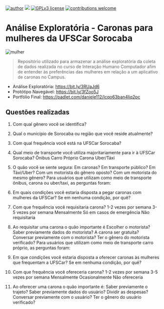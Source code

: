 [![author](https://img.shields.io/badge/author-dani-red.svg)](https://www.linkedin.com/in/daniele-santiago/) [![](https://img.shields.io/badge/python-3.7+-blue.svg)](https://www.python.org/downloads/release/python-365/) [![GPLv3 license](https://img.shields.io/badge/License-GPLv3-blue.svg)](http://perso.crans.org/besson/LICENSE.html) [![contributions welcome](https://img.shields.io/badge/contributions-welcome-brightgreen.svg?style=flat)](https://github.com/danielesantiago/Interacao-Humano-Computador)

# Análise Exploratória - Caronas para mulheres da UFSCar Sorocaba


<img src="Arquivos/woman.jpg" alt="mulher">

> Repositório utilizado para armazenar a análise exploratória da coleta de dados realizada no curso de Interação Humano Computador afim de entender às preferências das mulheres em relação a um aplicativo de caronas no Campus. 

* Análise Exploratória: https://bit.ly/3RUaJd6
* Protótipo Navegável: https://bit.ly/3fZoo5J
* Portfólio Final: https://padlet.com/daniele112/lcqo63ban4liq2pc

## Questões realizadas
1. Com qual gênero você se identifica?
2. Qual o município de Sorocaba ou região que você reside atualmente?
3. Com qual frequência você está na UFSCar Sorocaba?
4. Qual meio de transporte você utiliza majoritariamente para ir à UFSCar Sorocaba?
Ônibus
Carro Próprio
Carona
Uber/Táxi
5. O quão você se sente segura:
Em caronas?
Em transporte público?
Em Táxi/Uber?
Com um motorista do gênero oposto?
Com um motorista do mesmo gênero?
Para usuários que utilizam como meio de transporte ônibus, carona ou uber/taxi, as perguntas foram:

6. Em quais condições você estaria disposta a pegar caronas com mulheres da UFSCar? Se em nenhuma condição, por quê?
7. Com que frequência você requisitaria carona?
1-2 vezes por semana
3-5 vezes por semana
Mensalmente
Só em casos de emergência
Não requisitaria
8. Ao requisitar uma carona o quão importante é
Escolher o motorista?
Saber previamente dados do motorista?
A carona ser gratuita?
Conversar previamente com o motorista?
Ter o gênero do motorista verificado?
Para usuários que utilizam como meio de transporte carro próprio, as perguntas foram:

6. Em que condições você estaria disposta a oferecer caronas às mulheres que frequentam a UFSCar? Se em nenhuma condição, por quê?
7. Com que frequência você ofereceria carona?
1-2 vezes por semana
3-5 vezes por semana
Mensalmente
Ocasionalmente
Não ofereceria
8. Ao oferecer uma carona o quão importante é:
Saber previamente o trajeto?
Saber previamente dados do usuário?
Dividir as despesas?
Conversar previamente com o usuário?
Ter o gênero do usuário verificado?




